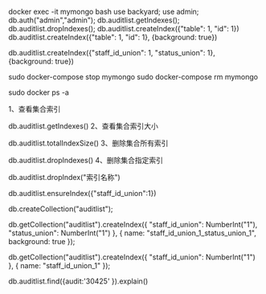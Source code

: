 
docker exec -it mymongo bash
use backyard;
use admin;
db.auth("admin","admin");
db.auditlist.getIndexes();
db.auditlist.dropIndexes();
db.auditlist.createIndex({"table": 1, "id": 1})
db.auditlist.createIndex({"table": 1, "id": 1}, {background: true})


db.auditlist.createIndex({"staff_id_union": 1, "status_union": 1}, {background: true})


sudo docker-compose stop mymongo
sudo docker-compose rm mymongo

sudo docker ps -a



1、查看集合索引

db.auditlist.getIndexes()
2、查看集合索引大小

db.auditlist.totalIndexSize()
3、删除集合所有索引

db.auditlist.dropIndexes()
4、删除集合指定索引

db.auditlist.dropIndex("索引名称")

db.auditlist.ensureIndex({"staff_id_union":1})


db.createCollection("auditlist");

db.getCollection("auditlist").createIndex({
    "staff_id_union": NumberInt("1"),
    "status_union": NumberInt("1")
}, {
    name: "staff_id_union_1_status_union_1",
    background: true
});

db.getCollection("auditlist").createIndex({
    "staff_id_union": NumberInt("1")
}, {
    name: "staff_id_union_1"
});

db.auditlist.find({audit:'30425' }).explain()
